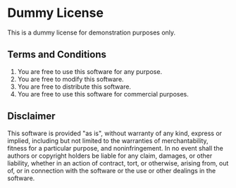 # Dummy License

This is a dummy license for demonstration purposes only.

## Terms and Conditions

1. You are free to use this software for any purpose.
2. You are free to modify this software.
3. You are free to distribute this software.
4. You are free to use this software for commercial purposes.

## Disclaimer

This software is provided "as is", without warranty of any kind, express or implied, including but not limited to the warranties of merchantability, fitness for a particular purpose, and noninfringement. In no event shall the authors or copyright holders be liable for any claim, damages, or other liability, whether in an action of contract, tort, or otherwise, arising from, out of, or in connection with the software or the use or other dealings in the software.
